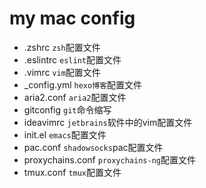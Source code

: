 # my mac config
- .zshrc `zsh`配置文件
- .eslintrc `eslint`配置文件
- .vimrc `vim`配置文件
- _config.yml `hexo博客`配置文件
- aria2.conf `aria2`配置文件
- gitconfig `git`命令缩写
- ideavimrc `jetbrains`软件中的vim配置文件
- init.el `emacs`配置文件
- pac.conf `shadowsocks`pac配置文件
- proxychains.conf `proxychains-ng`配置文件
- tmux.conf `tmux`配置文件


